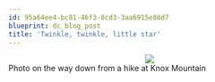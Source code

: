 ```yaml
---
id: 95a64ee4-bc81-46f3-8cd3-3aa6915e86d7
blueprint: dc_blog_post
title: 'Twinkle, twinkle, little star'
---
```

<div class="pp_items"><div class="pp_item" align="center"><img src="http://static.pixelpipe.com/4133c6a9-cf22-45e0-ae84-719693c30bb1_b.jpg" style="max-width:100%;" /></div></div>
Photo on the way down from a hike at Knox Mountain